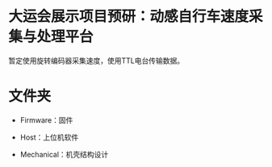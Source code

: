 # 大运会展示项目预研：动感自行车速度采集与处理平台

暂定使用旋转编码器采集速度，使用TTL电台传输数据。

# 文件夹

- Firmware：固件

- Host：上位机软件

- Mechanical：机壳结构设计
